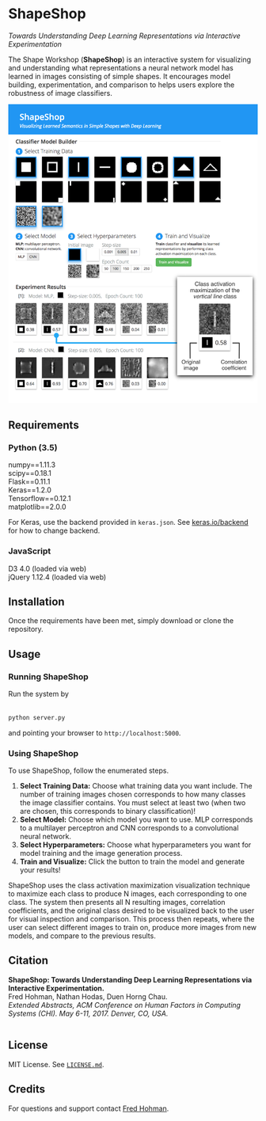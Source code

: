 # ShapeShop
*Towards Understanding Deep Learning Representations via Interactive Experimentation*

The Shape Workshop (**ShapeShop**) is an interactive system for visualizing and understanding what representations a neural network model has learned in images consisting of simple shapes. It encourages model building, experimentation, and comparison to helps users explore the robustness of image classifiers. 

![UI](images/github-ui-fig.png)

## Requirements 

### Python (3.5)

numpy==1.11.3  
scipy==0.18.1  
Flask==0.11.1  
Keras==1.2.0  
Tensorflow==0.12.1  
matplotlib==2.0.0  

For Keras, use the backend provided in `keras.json`. See [keras.io/backend](https://keras.io/backend/) for how to change backend.

### JavaScript
D3 4.0 (loaded via web)  
jQuery 1.12.4 (loaded via web)

## Installation 

Once the requirements have been met, simply download or clone the repository. 

## Usage

### Running ShapeShop

Run the system by 
```bash

python server.py
```
and pointing your browser to `http://localhost:5000`.

### Using ShapeShop

To use ShapeShop, follow the enumerated steps. 

1. **Select Training Data:** Choose what training data you want include. The number of training images chosen corresponds to how many classes the image classifier contains. You must select at least two (when two are chosen, this corresponds to binary classification)!
2. **Select Model:** Choose which model you want to use. MLP corresponds to a multilayer perceptron and CNN corresponds to a convolutional neural network.
3. **Select Hyperparameters:** Choose what hyperparameters you want for model training and the image generation process.
4. **Train and Visualize:** Click the button to train the model and generate your results!

ShapeShop uses the class activation maximization visualization technique to maximize each class to produce N images, each corresponding to one class. The system then presents all N resulting images, correlation coefficients, and the original class desired to be visualized back to the user for visual inspection and comparison. This process then repeats, where the user can select different images to train on, produce more images from new models, and compare to the previous results.

## Citation

**ShapeShop: Towards Understanding Deep Learning Representations via Interactive Experimentation.**  
Fred Hohman, Nathan Hodas, Duen Horng Chau.  
*Extended Abstracts, ACM Conference on Human Factors in Computing Systems (CHI). May 6-11, 2017. Denver, CO, USA.*

```
```

## License

MIT License. See [`LICENSE.md`](LICENSE.md).

## Credits 

For questions and support contact [Fred Hohman](http://www.fredhohman.com).
